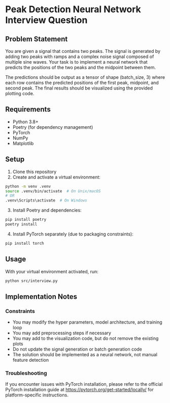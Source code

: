 # Peak Detection Neural Network Interview Question

## Problem Statement
You are given a signal that contains two peaks. The signal is generated by adding two peaks with ramps and a complex noise signal composed of multiple sine waves. Your task is to implement a neural network that predicts the positions of the two peaks and the midpoint between them.

The predictions should be output as a tensor of shape (batch_size, 3) where each row contains the predicted positions of the first peak, midpoint, and second peak. The final results should be visualized using the provided plotting code.

## Requirements
- Python 3.8+
- Poetry (for dependency management)
- PyTorch
- NumPy
- Matplotlib

## Setup
1. Clone this repository
2. Create and activate a virtual environment:
```bash
python -m venv .venv
source .venv/bin/activate  # On Unix/macOS
# OR
.venv\Scripts\activate  # On Windows
```

3. Install Poetry and dependencies:
```bash
pip install poetry
poetry install
```

4. Install PyTorch separately (due to packaging constraints):
```bash
pip install torch
```

## Usage
With your virtual environment activated, run:
```bash
python src/interview.py
```

## Implementation Notes
### Constraints
- You may modify the hyper parameters, model architecture, and training loop
- You may add preprocessing steps if necessary
- You may add to the visualization code, but do not remove the existing plots
- Do not update the signal generation or batch generation code
- The solution should be implemented as a neural network, not manual feature detection

### Troubleshooting
If you encounter issues with PyTorch installation, please refer to the official PyTorch installation guide at https://pytorch.org/get-started/locally/ for platform-specific instructions.